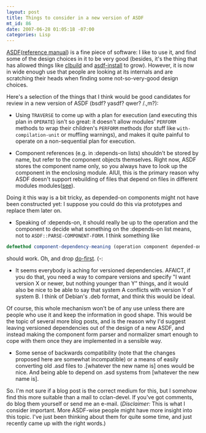 ```yaml
--- 
layout: post
title: Things to consider in a new version of ASDF
mt_id: 86
date: 2007-06-28 01:05:18 -07:00
categories: Lisp
---
```

[ASDF](http://cliki.net/asdf)([reference manual](http://constantly.at/lisp/asdf/)) is a fine piece of software: I like to use it, and find some of the design choices in it to be very good (besides, it's the thing that has allowed things like [clbuild](http://common-lisp.net/project/clbuild) and [asdf-install](http://www.cliki.net/ASDF-Install "CLiki : ASDF-Install") to grow). However, it is now in wide enough use that people are looking at its internals and are scratching their heads when finding some not-so-very-good design choices.

Here's a selection of the things that I think would be good candidates for review in a new version of ASDF (bsdf? yasdf? qwer? /.,m?):

 

* Using `TRAVERSE` to come up with a plan for execution (and executing this plan in `OPERATE`) isn't so great: it doesn't allow modules' `PERFORM` methods to wrap their children's `PERFORM` methods (for stuff like `with-compilation-unit` or muffling warnings), and makes it quite painful to operate on a non-sequential plan for execution.

* Component references (e.g. in :depends-on lists) shouldn't be stored by name, but refer to the component objects themselves. Right now, ASDF stores the component name only, so you always have to look up the component in the enclosing module. AIUI, this is the primary reason why ASDF doesn't support rebuilding of files that depend on files in different modules modules([see](http://boinkor.net/archives/2007/01/explaining_some_features_of_as.html)). 

 Doing it this way is a bit tricky, as depended-on components might not have been constructed yet: I suppose you could do this via prototypes and replace them later on.

* Speaking of :depends-on, it should really be up to the operation and the component to decide what something on the :depends-on list means, not to `ASDF::PARSE-COMPONENT-FORM`. I think something like

``` cl
defmethod component-dependency-meaning (operation component depended-on-component)
```	

 should work. Oh, and drop [do-first](http://article.gmane.org/gmane.lisp.cclan.general/674). (-:

* It seems everybody is aching for versioned dependencies. AFAICT, if you do that, you need a way to compare versions and specify "I want version X or newer, but nothing younger than Y" things, and it would also be nice to be able to say that system A conflicts with version Y of system B. I think of Debian's .deb format, and think this would be ideal. 

 Of course, this whole mechanism won't be of any use unless there are people who use it and keep the information in good shape. This would be the topic of several more blog posts, and is the reason why I'd suggest leaving versioned dependencies out of the design of a new ASDF, and instead making the component form parser and normalizer smart enough to cope with them once they are implemented in a sensible way.

* Some sense of backwards compatibility (note that the changes proposed here are somewhat incompatible) or a means of easily converting old .asd files to .[whatever the new name is] ones would be nice. And being able to depend on .asd systems from [whatever the new name is].

So. I'm not sure if a blog post is the correct medium for this, but I somehow find this more suitable than a mail to cclan-devel. If you've got comments, do blog them yourself or send me an e-mail. (*Disclaimer:* This is what I consider important. More ASDF-wise people might have more insight into this topic. I've just been thinking about them for quite some time, and just recently came up with the right words.)
